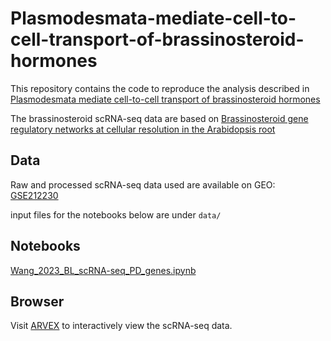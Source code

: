 # Plasmodesmata-mediate-cell-to-cell-transport-of-brassinosteroid-hormones

This repository contains the code to reproduce the analysis described in [Plasmodesmata mediate cell-to-cell transport of brassinosteroid hormones]() 

The brassinosteroid scRNA-seq data are based on [Brassinosteroid gene regulatory networks at cellular resolution in the Arabidopsis root](https://www.science.org/doi/10.1126/science.adf4721)

## Data

Raw and processed scRNA-seq data used are available on GEO: [GSE212230](https://www.ncbi.nlm.nih.gov/geo/query/acc.cgi?acc=GSE212230)

input files for the notebooks below are under `data/`

## Notebooks 

[Wang_2023_BL_scRNA-seq_PD_genes.ipynb](https://github.com/tmnolan/Plasmodesmata-mediate-cell-to-cell-transport-of-brassinosteroid-hormones/blob/731d70ea745f7c7ae6a229ac00db30a3adc6ac43/Wang_2023_BL_scRNA-seq_PD_genes.ipynb)

## Browser

Visit [ARVEX](https://shiny.mdc-berlin.de/ARVEX/) to interactively view the scRNA-seq data. 
